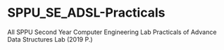 # SPPU_SE_ADSL-Practicals
All SPPU Second Year Computer Engineering Lab Practicals of Advance Data Structures Lab (2019 P.)
